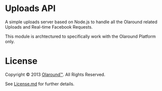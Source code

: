 Uploads API
===========

A simple uploads server based on Node.js to handle all the Olaround related Uploads and Real-time Facebook Requests.

This module is archtectured to specifically work with the Olaround Platform only.


License
=======

Copyright © 2013 [Olaround™](http://olaround.me). All Rights Reserved.

See [License.md](https://github.com/olaround/web-uploads/blob/master/LICENSE.md) for further details.